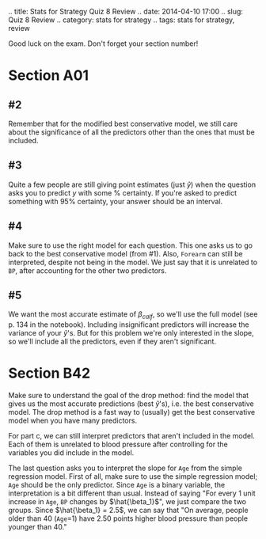 .. title: Stats for Strategy Quiz 8 Review
.. date: 2014-04-10 17:00
.. slug: Quiz 8 Review
.. category: stats for strategy
.. tags: stats for strategy, review

Good luck on the exam.
Don't forget your section number!

# Section A01

## #2

Remember that for the modified best conservative model, we still care about the significance of all the predictors other than the ones that must be included.

## #3

Quite a few people are still giving point estimates (just $\hat{y}$) when the question asks you to predict $y$ with some % certainty.
If you're asked to predict something with 95% certainty, your answer should be an interval.

## #4

Make sure to use the right model for each question.
This one asks us to go back to the best conservative model (from #1).
Also, `Forearm` can still be interpreted, despite not being in the model.
We just say that it is unrelated to `BP`, after accounting for the other two predictors.

## #5

We want the most accurate estimate of $\beta_{calf}$, so we'll use the full model (see p. 134 in the notebook).
Including insignificant predictors will increase the variance of your $\hat{y}$'s.
But for this problem we're only interested in the slope, so we'll include all the predictors, even if they aren't significant.

# Section B42

Make sure to understand the goal of the drop method: find the model that gives us the most accurate predictions (best $\hat{y}$'s), i.e. the best conservative model.
The drop method is a fast way to (usually) get the best conservative model when you have many predictors.

For part c, we can still interpret predictors that aren't included in the model.
Each of them is unrelated to blood pressure after controlling for the variables you did include in the model.

The last question asks you to interpret the slope for `Age` from the simple regression model.
First of all, make sure to use the simple regression model; `Age` should be the only predictor.
Since `Age` is a binary variable, the interpretation is a bit different than usual.
Instead of saying "For every 1 unit increase in `Age`, `BP` changes by $\hat{\beta_1}$", we just compare the two groups.
Since $\hat{\beta_1} = 2.5$, we can say that "On average, people older than 40 (`Age`=1) have 2.50 points higher blood pressure than people younger than 40."
